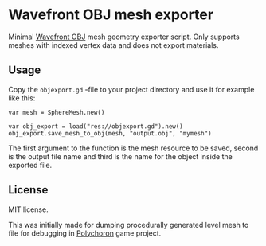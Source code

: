# Wavefront OBJ mesh exporter

Minimal [Wavefront OBJ](https://en.wikipedia.org/wiki/Wavefront_.obj_file) mesh geometry exporter script. Only supports meshes with indexed vertex data and does not export materials.

## Usage

Copy the `objexport.gd` -file to your project directory and use it for example like this:

	var mesh = SphereMesh.new()

	var obj_export = load("res://objexport.gd").new()
	obj_export.save_mesh_to_obj(mesh, "output.obj", "mymesh")

The first argument to the function is the mesh resource to be saved, second is the output file name and third is the name for the object inside the exported file.

## License

MIT license.

This was initially made for dumping procedurally generated level mesh to file for debugging in [Polychoron](https://www.fractilegames.com/polychoron/) game project.
